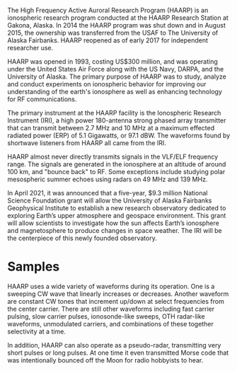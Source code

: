 The High Frequency Active Auroral Research Program (HAARP) is an ionospheric research program conducted at the HAARP Research Station at Gakona, Alaska. In 2014 the HAARP program was shut down and in August 2015, the ownership was transferred from the USAF to The University of Alaska Fairbanks. HAARP reopened as of early 2017 for independent researcher use.

HAARP was opened in 1993, costing US$300 million, and was operating under the United States Air Force along with the US Navy, DARPA, and the University of Alaska. The primary purpose of HAARP was to study, analyze and conduct experiments on ionospheric behavior for improving our understanding of the earth's ionosphere as well as enhancing technology for RF communications.

The primary instrument at the HAARP facility is the Ionospheric Research Instrument (IRI), a high power 180-antenna strong phased array transmitter that can transmit between 2.7 MHz and 10 MHz at a maximum effected radiated power (ERP) of 5.1 Gigawatts, or 97.1 dBW. The waveforms found by shortwave listeners from HAARP all came from the IRI.

HAARP almost never directly transmits signals in the VLF/ELF frequency range. The signals are generated in the ionosphere at an altitude of around 100 km, and "bounce back" to RF. Some exceptions include studying polar mesospheric summer echoes using radars on 49 MHz and 139 MHz.

In April 2021, it was announced that a five-year, $9.3 million National Science Foundation grant will allow the University of Alaska Fairbanks Geophysical Institute to establish a new research observatory dedicated to exploring Earth’s upper atmosphere and geospace environment. This grant will allow scientists to investigate how the sun affects Earth’s ionosphere and magnetosphere to produce changes in space weather. The IRI will be the centerpiece of this newly founded observatory.

# Samples
HAARP uses a wide variety of waveforms during its operation. One is a sweeping CW wave that linearly increases or decreases. Another waveform are constant CW tones that increment up/down at select frequencies from the center carrier. There are still other waveforms including fast carrier pulsing, slow carrier pulses, ionosonde-like sweeps, OTH radar-like waveforms, unmodulated carriers, and combinations of these together selectivity at a time.

In addition, HAARP can also operate as a pseudo-radar, transmitting very short pulses or long pulses. At one time it even transmitted Morse code that was intentionally bounced off the Moon for radio hobbyists to hear.